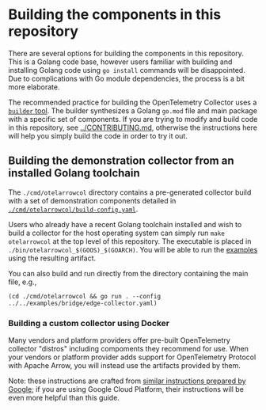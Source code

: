 # Building the components in this repository

There are several options for building the components in this
repository.  This is a Golang code base, however users familiar with
building and installing Golang code using `go install` commands will
be disappointed.  Due to complications with Go module dependencies,
the process is a bit more elaborate.

The recommended practice for building the OpenTelemetry Collector uses
a [`builder` tool][BUILDER].  The builder synthesizes a Golang
`go.mod` file and main package with a specific set of components.  If
you are trying to modify and build code in this repository, see
[../CONTRIBUTING.md][CONTRIBUTING], otherwise the instructions here
will help you simply build the code in order to try it out.

## Building the demonstration collector from an installed Golang toolchain

The `./cmd/otelarrowcol` directory contains a pre-generated collector
build with a set of demonstration components detailed in
[`./cmd/otelarrowcol/build-config.yaml`][BUILDCONFIG].

Users who already have a recent Golang toolchain installed and wish to
build a collector for the host operating system can simply run `make
otelarrowcol` at the top level of this repository.  The executable is
placed in `./bin/otelarrowcol_$(GOOS)_$(GOARCH)`.  You will be able to
run the [examples][EXAMPLES] using the resulting artifact.

You can also build and run directly from the directory containing the
main file, e.g.,

```
(cd ./cmd/otelarrowcol && go run . --config ../../examples/bridge/edge-collector.yaml)
```

### Building a custom collector using Docker

Many vendors and platform providers offer pre-built OpenTelemetry
collector "distros" including compoments they recommend for use.  When
your vendors or platform provider adds support for OpenTelemetry
Protocol with Apache Arrow, you will instead use the artifacts
provided by them.

Note: these instructions are crafted from [similar instructions
prepared by Google][GCPSAMPLE]; if you are using Google Cloud
Platform, their instructions will be even more helpful than this
guide.



[BUILDER]: https://github.com/open-telemetry/opentelemetry-collector/blob/main/cmd/builder/README.md
[CONTRIBUTING]: ../CONTRIBUTING.md
[EXAMPLES]: ./examples/README.md
[BUILDCONFIG]: ./cmd/otelarrowcol/build-config.yaml
[GCPSAMPLE]: https://github.com/GoogleCloudPlatform/opentelemetry-collector-builder-sample

